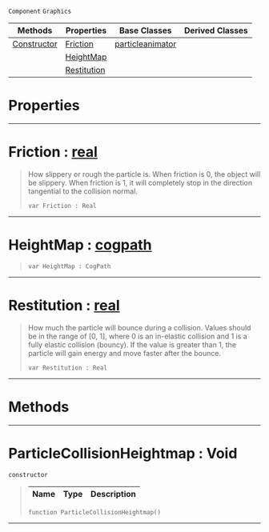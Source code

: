  `Component` `Graphics`



|Methods|Properties|Base Classes|Derived Classes|
|---|---|---|---|
|[ Constructor](https://plasmaengine.github.io/PlasmaDocs/Plasma1/C++/code_reference/class_reference/particlecollisionheightmap.markdown#particlecollisionheightm)|[ Friction](https://plasmaengine.github.io/PlasmaDocs/Plasma1/C++/code_reference/class_reference/particlecollisionheightmap.markdown#friction-plasma-engine-doc)|[particleanimator](https://plasmaengine.github.io/PlasmaDocs/Plasma1/C++/code_reference/class_reference/particleanimator.markdown)| |
| |[ HeightMap](https://plasmaengine.github.io/PlasmaDocs/Plasma1/C++/code_reference/class_reference/particlecollisionheightmap.markdown#heightmap-plasma-engine-do)| | |
| |[ Restitution](https://plasmaengine.github.io/PlasmaDocs/Plasma1/C++/code_reference/class_reference/particlecollisionheightmap.markdown#restitution-plasma-engine)| | |


 #  Properties


---  
 #  Friction : [real](https://plasmaengine.github.io/PlasmaDocs/Plasma1/C++/code_reference/lightning_base_types/real.markdown)

> How slippery or rough the particle is. When friction is 0, the object will be slippery. When friction is 1, it will completely stop in the direction tangential to the collision normal.
> ``` lang=cpp, name=Lightning
> var Friction : Real


---  
 #  HeightMap : [cogpath](https://plasmaengine.github.io/PlasmaDocs/Plasma1/C++/code_reference/class_reference/cogpath.markdown)

> 
> ``` lang=cpp, name=Lightning
> var HeightMap : CogPath


---  
 #  Restitution : [real](https://plasmaengine.github.io/PlasmaDocs/Plasma1/C++/code_reference/lightning_base_types/real.markdown)

> How much the particle will bounce during a collision. Values should be in the range of [0, 1], where 0 is an in-elastic collision and 1 is a fully elastic collision (bouncy). If the value is greater than 1, the particle will gain energy and move faster after the bounce.
> ``` lang=cpp, name=Lightning
> var Restitution : Real


---  
 #  Methods


---  
 #  ParticleCollisionHeightmap : Void

 `constructor`

> 
> |Name|Type|Description|
> |---|---|---|
> ``` lang=cpp, name=Lightning
> function ParticleCollisionHeightmap()
> ``` 


---  
 

 